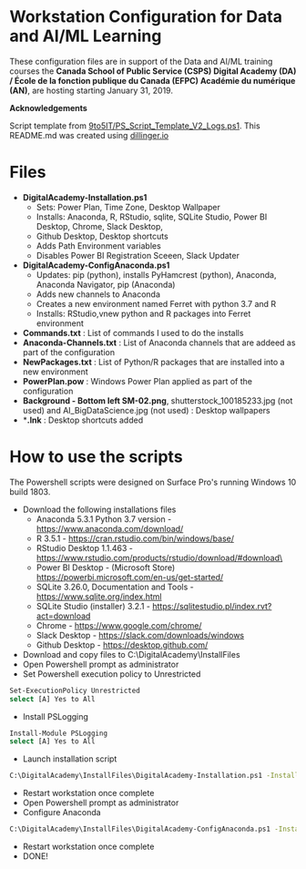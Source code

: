 ﻿# Workstation Configuration for Data and AI/ML Learning

These configuration files are in support of the Data and AI/ML training courses the **Canada School of Public Service (CSPS) Digital Academy (DA) / École de la fonction publique du Canada (EFPC) Académie du numérique (AN)**, are hosting starting January 31, 2019.

**Acknowledgements**

Script template from [9to5IT/PS_Script_Template_V2_Logs.ps1].
This README.md was created using [dillinger.io]

# Files
* **DigitalAcademy-Installation.ps1**
  * Sets: Power Plan, Time Zone, Desktop Wallpaper 
  * Installs: Anaconda, R, RStudio, sqlite, SQLite Studio, Power BI Desktop, Chrome, Slack Desktop,
   * Github Desktop, Desktop shortcuts 
   * Adds Path Environment variables 
   * Disables Power BI Registration Sceeen, Slack Updater
* **DigitalAcademy-ConfigAnaconda.ps1**
   * Updates: pip (python), installs PyHamcrest (python), Anaconda, Anaconda Navigator, pip (Anaconda)
    * Adds new channels to Anaconda
    * Creates a new environment named Ferret with python 3.7 and R
    * Installs: RStudio,vnew python and R packages into Ferret environment
* **Commands.txt** : List of commands I used to do the installs
* **Anaconda-Channels.txt** : List of Anaconda channels that are addeed as part of the configuration
* **NewPackages.txt** : List of Python/R packages that are installed into a new environment
* **PowerPlan.pow** : Windows Power Plan applied as part of the configuration
* **Background - Bottom left SM-02.png**, shutterstock_100185233.jpg (not used) and AI_BigDataScience.jpg (not used) : Desktop wallpapers
* ***.lnk** : Desktop shortcuts added

# How to use the scripts
The Powershell scripts were designed on Surface Pro's running Windows 10 build 1803.

* Download the following installations files
  * Anaconda 5.3.1 Python 3.7 version - https://www.anaconda.com/download/
  * R 3.5.1 - https://cran.rstudio.com/bin/windows/base/
  * RStudio Desktop 1.1.463 - https://www.rstudio.com/products/rstudio/download/#download\
  * Power BI Desktop - (Microsoft Store) https://powerbi.microsoft.com/en-us/get-started/
  * SQLite 3.26.0, Documentation and Tools - https://www.sqlite.org/index.html
  * SQLite Studio (installer) 3.2.1 - https://sqlitestudio.pl/index.rvt?act=download
  * Chrome - https://www.google.com/chrome/
  * Slack Desktop - https://slack.com/downloads/windows
  * Github Desktop - https://desktop.github.com/
* Download and copy files to C:\DigitalAcademy\InstallFiles
* Open Powershell prompt as administrator
* Set Powershell execution policy to Unrestricted
```sh
Set-ExecutionPolicy Unrestricted
select [A] Yes to All 
```
* Install PSLogging
```sh
Install-Module PSLogging
select [A] Yes to All
```
* Launch installation script
```sh
C:\DigitalAcademy\InstallFiles\DigitalAcademy-Installation.ps1 -InstallFiles "c:\DigitalAcademy\InstallFiles"
```
* Restart workstation once complete
* Open Powershell prompt as administrator
* Configure Anaconda
```sh
C:\DigitalAcademy\InstallFiles\DigitalAcademy-ConfigAnaconda.ps1 -InstallFiles"c:\DigitalAcademy\InstallFiles"
```
* Restart workstation once complete
* DONE!

[dillinger.io]: <https://dillinger.io/>
[9to5IT/PS_Script_Template_V2_Logs.ps1]: <https://gist.github.com/9to5IT/d81802b28cfd10ab5d89>
